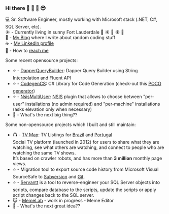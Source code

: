 ### Hi there :wave: :wave: :wave: :sunglasses:	

:computer: Sr. Software Engineer, mostly working with Microsoft stack (.NET, C#, SQL Server, etc).  
:sunny: - Currently living in sunny Fort Lauderdale :palm_tree: :sunny: :palm_tree: :sunny: :palm_tree:  
:thought_balloon: - [My Blog](http://drizin.io/) where I write about random coding stuff  
:coffee: - [My LinkedIn profile](https://www.linkedin.com/in/RickDrizin/)  
:email: - How to [reach me](https://drizin.io/pages/Contact/)  

Some recent opensource projects:
- :star: - [DapperQueryBuilder](https://github.com/Drizin/DapperQueryBuilder): Dapper Query Builder using String Interpolation and Fluent API
- :star: - [CodegenCS](https://github.com/Drizin/CodegenCS): C# Library for Code Generation (check-out this [POCO generator](https://github.com/Drizin/CodegenCS/tree/master/src/CodegenCS.POCO))
- :star: - [NsisMultiUser](https://github.com/Drizin/NsisMultiUser): [NSIS](https://en.wikipedia.org/wiki/Nullsoft_Scriptable_Install_System) plugin that allows to choose between "per-user" installations (no admin required) and "per-machine" installations (asks elevation only when necessary)
- :eyes: - What's the next big thing??

Some non-opensource projects which I built and still maintain:
- :tv: - [TV Map](https://www.tvmap.com.br/): TV Listings for [Brazil](https://www.tvmap.com.br/) and [Portugal](https://www.tvmap.pt/)  
  Social TV platform (launched in 2012) for users to share what they are watching, see what others are watching, and connect to people who are watching the same TV shows.  
  It’s based on crawler robots, and has more than **3 million** monthly page views.
- :star: - Migration tool to export source code history from Microsoft Visual SourceSafe to [Subversion](https://www.abstrakti.com/Products/Krepost) and [Git](https://www.abstrakti.com/Products/Castellum).
- :star: - [Servantt](https://servantt.com/) is a tool to reverse-engineer your SQL Server objects into scripts, compare database to the scripts, update the scripts or apply script changes back to the SQL server.
- :smiley_cat: - [MemeLab](https://memelab.io/) - work in progress - Meme Editor
- :eyes: - What's the next great idea??


<!--
**Drizin/Drizin** is a ✨ _special_ ✨ repository because its `README.md` (this file) appears on your GitHub profile.

Here are some ideas to get you started:

- 🔭 I’m currently working on ...
- 🌱 I’m currently learning ...
- 👯 I’m looking to collaborate on ...
- 🤔 I’m looking for help with ...
- 💬 Ask me about ...
- 📫 How to reach me: ...
- 😄 Pronouns: ...
- ⚡ Fun fact: ...
-->
